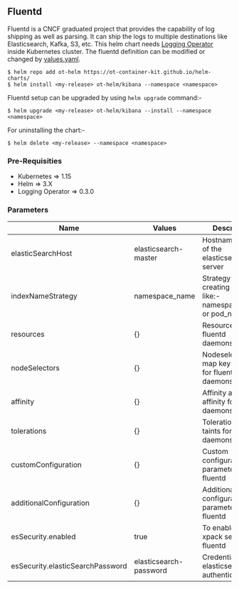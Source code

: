 ## Fluentd

Fluentd is a CNCF graduated project that provides the capability of log shipping as well as parsing. It can ship the logs to multiple destinations like Elasticsearch, Kafka, S3, etc. This helm chart needs [Logging Operator](../logging-operator) inside Kubernetes cluster. The fluentd definition can be modified or changed by [values.yaml](./values.yaml).

```shell
$ helm repo add ot-helm https://ot-container-kit.github.io/helm-charts/
$ helm install <my-release> ot-helm/kibana --namespace <namespace>
```

Fluentd setup can be upgraded by using `helm upgrade` command:-

```shell
$ helm upgrade <my-release> ot-helm/kibana --install --namespace <namespace>
```

For uninstalling the chart:-

```shell
$ helm delete <my-release> --namespace <namespace>
```

### Pre-Requisities

- Kubernetes => 1.15
- Helm => 3.X
- Logging Operator => 0.3.0

### Parameters

| **Name**                         | **Values**             | **Description**                                                 |
|----------------------------------|------------------------|-----------------------------------------------------------------|
| elasticSearchHost                | elasticsearch-master   | Hostname or URL of the elasticsearch server                     |
| indexNameStrategy                | namespace_name         | Strategy for creating indexes like:- namespace_name or pod_name |
| resources                        | {}                     | Resources for fluentd daemonset pods                            |
| nodeSelectors                    | {}                     | Nodeselectors map key-values for fluentd daemonset pods         |
| affinity                         | {}                     | Affinity and anit-affinity for fluentd daemonset pods           |
| tolerations                      | {}                     | Tolerations and taints for fluentd daemonset pods               |
| customConfiguration              | {}                     | Custom configuration parameters for fluentd                     |
| additionalConfiguration          | {}                     | Additional configuration parameters for fluentd                 |
| esSecurity.enabled               | true                   | To enabled the xpack security of fluentd                        |
| esSecurity.elasticSearchPassword | elasticsearch-password | Credentials for elasticsearch authentication                    |
